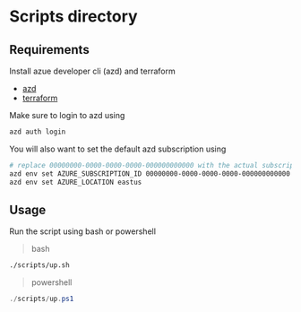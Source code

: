 # Scripts directory

## Requirements

Install azue developer cli (azd) and terraform

* [azd](https://learn.microsoft.com/en-us/azure/developer/azure-developer-cli/install-azd?tabs=winget-windows%2Cbrew-mac%2Cscript-linux&pivots=os-linux)
* [terraform](https://developer.hashicorp.com/terraform/tutorials/aws-get-started/install-cli)

Make sure to login to azd using 

```bash
azd auth login
```

You will also want to set the default azd subscription using

```bash
# replace 00000000-0000-0000-0000-000000000000 with the actual subscription id
azd env set AZURE_SUBSCRIPTION_ID 00000000-0000-0000-0000-000000000000
azd env set AZURE_LOCATION eastus
```

## Usage

Run the script using bash or powershell

> bash

```bash
./scripts/up.sh
```

> powershell

```powershell
./scripts/up.ps1
```
